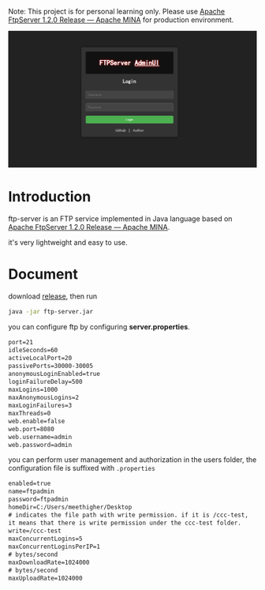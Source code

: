 Note: This project is for personal learning only. Please use [Apache FtpServer 1.2.0 Release — Apache MINA](https://mina.apache.org/ftpserver-project/download_1_2.html) for production environment.

![image-20240421225808979](README/image-20240421225808979.png)

# Introduction

ftp-server is an FTP service implemented in Java language based on [Apache FtpServer 1.2.0 Release — Apache MINA](https://mina.apache.org/ftpserver-project/download_1_2.html).

it's very lightweight and easy to use.

# Document

download [release](https://github.com/meethigher/ftp-server/releases), then run

```sh
java -jar ftp-server.jar
```

you can configure ftp by configuring **server.properties**.

```properties
port=21
idleSeconds=60
activeLocalPort=20
passivePorts=30000-30005
anonymousLoginEnabled=true
loginFailureDelay=500
maxLogins=1000
maxAnonymousLogins=2
maxLoginFailures=3
maxThreads=0
web.enable=false
web.port=8080
web.username=admin
web.password=admin
```

you can perform user management and authorization in the users folder, the configuration file is suffixed with `.properties`

```properties
enabled=true
name=ftpadmin
password=ftpadmin
homeDir=C:/Users/meethigher/Desktop
# indicates the file path with write permission. if it is /ccc-test, it means that there is write permission under the ccc-test folder.
write=/ccc-test
maxConcurrentLogins=5
maxConcurrentLoginsPerIP=1
# bytes/second
maxDownloadRate=1024000
# bytes/second
maxUploadRate=1024000
```

